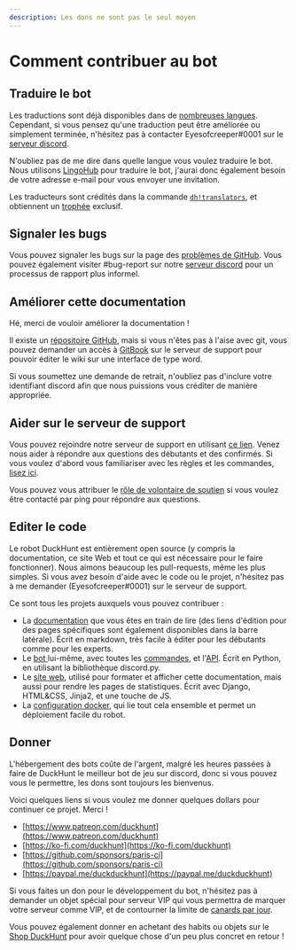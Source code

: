 ```yaml
---
description: Les dons ne sont pas le seul moyen
---
```


# Comment contribuer au bot

## Traduire le bot

Les traductions sont déjà disponibles dans de [nombreuses langues](https://duckhunt.me/commands/translators). Cependant, si vous pensez qu'une traduction peut être améliorée ou simplement terminée, n'hésitez pas à contacter Eyesofcreeper\#0001 sur le[ serveur discord](https://discordapp.com/invite/2BksEkV). 

N'oubliez pas de me dire dans quelle langue vous voulez traduire le bot. Nous utilisons [LingoHub](https://translate.lingohub.com/duckhunt/dashboard/dhv4/) pour traduire le bot, j'aurai donc également besoin de votre adresse e-mail pour vous envoyer une invitation. 

Les traducteurs sont crédités dans la commande [`dh!translators`](https://duckhunt.me/commands/translators), et obtiennent un [trophée](achievements-guide.md) exclusif.

## Signaler les bugs

Vous pouvez signaler les bugs sur la page des [problèmes de GitHub](https://github.com/DuckHunt-discord/DHV4/issues). Vous pouvez également visiter \#bug-report sur notre [serveur discord](https://discordapp.com/invite/2BksEkV) pour un processus de rapport plus informel.

## Améliorer cette documentation

Hé, merci de vouloir améliorer la documentation !

Il existe un [répositoire GitHub](https://github.com/DuckHunt-discord/duckhunt.me-docs), mais si vous n'êtes pas à l'aise avec git, vous pouvez demander un accès à [GitBook](https://app.gitbook.com/@duckhunt/s/duck-hunt-discord/) sur le serveur de support pour pouvoir éditer le wiki sur une interface de type word.

Si vous soumettez une demande de retrait, n'oubliez pas d'inclure votre identifiant discord afin que nous puissions vous créditer de manière appropriée.

## Aider sur le serveur de support

Vous pouvez rejoindre notre serveur de support en utilisant [ce lien](https://duckhunt.me/support). Venez nous aider à répondre aux questions des débutants et des confirmés. Si vous voulez d'abord vous familiariser avec les règles et les commandes, [lise](../support-server/how-to-join.md)[z ici](../support-server/how-to-join.md).

Vous pouvez vous attribuer le [rôle de vo](../support-server/list-of-roles.md)[lontaire de soutien](../support-server/list-of-roles.md) si vous voulez être contacté par ping pour répondre aux questions.

## Editer le code

Le robot DuckHunt est entièrement open source \(y compris la documentation, ce site Web et tout ce qui est nécessaire pour le faire fonctionner\). Nous aimons beaucoup les pull-requests, même les plus simples. Si vous avez besoin d'aide avec le code ou le projet, n'hésitez pas à me demander \(Eyesofcreeper\#0001\) sur le serveur de support.

Ce sont tous les projets auxquels vous pouvez contribuer :

* La [documentation](https://github.com/DuckHunt-discord/duckhunt.me-docs) que vous êtes en train de lire \(des liens d'édition pour des pages spécifiques sont également disponibles dans la barre latérale\). Écrit en markdown, très facile à éditer pour les débutants comme pour les experts.
* Le [bot ](https://github.com/DuckHunt-discord/DHV4)lui-même, avec toutes les [commandes,](https://duckhunt.me/commands) et l'[API](../the-duckhunt-api/channels-scores-and-stats.md). Écrit en Python, en utilisant la bibliothèque discord.py.
* Le [site web](https://github.com/DuckHunt-discord/DHV4_Web), utilisé pour formater et afficher cette documentation, mais aussi pour rendre les pages de statistiques. Écrit avec Django, HTML&CSS, Jinja2, et une touche de JS.
* La [configuration docker](https://github.com/DuckHunt-discord/DuckHunt_Docker), qui lie tout cela ensemble et permet un déploiement facile du robot.

## Donner

L'hébergement des bots coûte de l'argent, malgré les heures passées à faire de DuckHunt le meilleur bot de jeu sur discord, donc si vous pouvez vous le permettre, les dons sont toujours les bienvenus.

Voici quelques liens si vous voulez me donner quelques dollars pour continuer ce projet. Merci !

* [https://www.patreon.com/duckhunt](https://www.patreon.com/duckhunt)
* [https://ko-fi.com/duckhunt](https://ko-fi.com/duckhunt)
* [https://github.com/sponsors/paris-ci](https://github.com/sponsors/paris-ci)
* [https://paypal.me/duckduckhunt](https://paypal.me/duckduckhunt)

Si vous faites un don pour le développement du bot, n'hésitez pas à demander un objet spécial pour serveur VIP qui vous permettra de marquer votre serveur comme VIP, et de contourner la limite de [canards par jour](https://duckhunt.me/commands/settings/ducks_per_day).  
  
Vous pouvez également donner en achetant des habits ou objets sur le [Shop DuckHunt](https://duckhunt.me/shop/product_types) pour avoir quelque chose d'un peu plus concret en retour !

